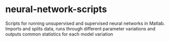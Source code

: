 # neural-network-scripts
Scripts for running unsupervised and supervised neural networks in Matlab. Imports and splits data, runs through different parameter variations and outputs common statistics for each model variation
